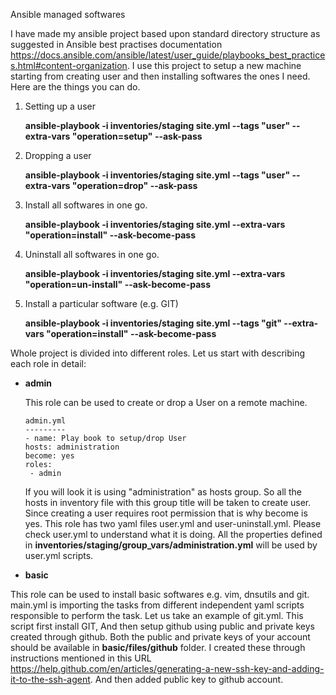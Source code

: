 Ansible managed softwares 

I have made my ansible project based upon standard directory structure as suggested in Ansible best practises documentation https://docs.ansible.com/ansible/latest/user_guide/playbooks_best_practices.html#content-organization. I use this project to setup a new machine starting from creating user and then installing softwares the ones I need. Here are the things you can do.

1. Setting up a user
   
   **ansible-playbook -i inventories/staging site.yml --tags "user" --extra-vars "operation=setup" --ask-pass**
1. Dropping a user
   
   **ansible-playbook -i inventories/staging site.yml --tags "user" --extra-vars "operation=drop" --ask-pass**
1. Install all softwares in one go.
   
   **ansible-playbook -i inventories/staging site.yml --extra-vars "operation=install" --ask-become-pass**
1. Uninstall all softwares in one go.
   
   **ansible-playbook -i inventories/staging site.yml --extra-vars "operation=un-install" --ask-become-pass**
1. Install a particular software (e.g. GIT)
   
   **ansible-playbook -i inventories/staging site.yml --tags "git" --extra-vars "operation=install" --ask-become-pass**

Whole project is divided into different roles. Let us start with describing each role in detail:
* __admin__
  
  This role can be used to create or drop a User on a remote machine.
  ```
  admin.yml
  ---------
  - name: Play book to setup/drop User
  hosts: administration
  become: yes
  roles:
   - admin
  ```
  If you will look it is using "administration" as hosts group. So all the hosts in inventory file with this group title will be  taken to create user. Since creating a user requires root permission that is why become is yes. This role has two yaml files user.yml and user-uninstall.yml. Please check user.yml to understand what it is doing. All the properties defined in __inventories/staging/group_vars/administration.yml__ will be used by user.yml scripts.
  
* __basic__

This role can be used to install basic softwares e.g. vim, dnsutils and git. main.yml is importing the tasks from different independent yaml scripts responsible to perform the task.
Let us take an example of git.yml. This script first install GIT, And then setup github using public and private keys created through github. Both the public and private keys of your account should be available in __basic/files/github__ folder. I created these through instructions mentioned in this URL https://help.github.com/en/articles/generating-a-new-ssh-key-and-adding-it-to-the-ssh-agent. And then added public key to github account.






  

